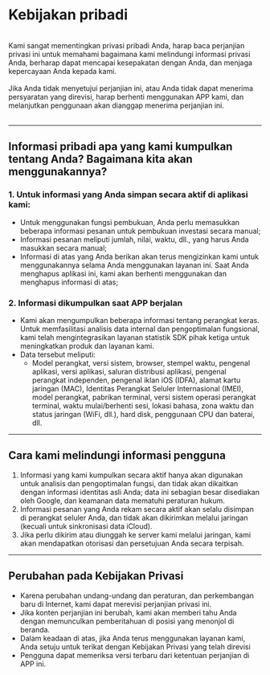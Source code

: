 # Kebijakan pribadi
<br>
Kami sangat mementingkan privasi pribadi Anda, harap baca perjanjian privasi ini untuk memahami bagaimana kami melindungi informasi privasi Anda, berharap dapat mencapai kesepakatan dengan Anda, dan menjaga kepercayaan Anda kepada kami.
<br><br>Jika Anda tidak menyetujui perjanjian ini, atau Anda tidak dapat menerima persyaratan yang direvisi, harap berhenti menggunakan APP kami, dan melanjutkan penggunaan akan dianggap menerima perjanjian ini.
<br><br>

***

## Informasi pribadi apa yang kami kumpulkan tentang Anda? Bagaimana kita akan menggunakannya?
### 1. Untuk informasi yang Anda simpan secara aktif di aplikasi kami:
   - Untuk menggunakan fungsi pembukuan, Anda perlu memasukkan beberapa informasi pesanan untuk pembukuan investasi secara manual;
   - Informasi pesanan meliputi jumlah, nilai, waktu, dll., yang harus Anda masukkan secara manual;
   - Informasi di atas yang Anda berikan akan terus mengizinkan kami untuk menggunakannya selama Anda menggunakan layanan ini. Saat Anda menghapus aplikasi ini, kami akan berhenti menggunakan dan menghapus informasi di atas;

### 2. Informasi dikumpulkan saat APP berjalan
   - Kami akan mengumpulkan beberapa informasi tentang perangkat keras. Untuk memfasilitasi analisis data internal dan pengoptimalan fungsional, kami telah mengintegrasikan layanan statistik SDK pihak ketiga untuk meningkatkan produk dan layanan kami.
   - Data tersebut meliputi:
      - Model perangkat, versi sistem, browser, stempel waktu, pengenal aplikasi, versi aplikasi, saluran distribusi aplikasi, pengenal perangkat independen, pengenal iklan iOS (IDFA), alamat kartu jaringan (MAC), Identitas Perangkat Seluler Internasional (IMEI), model perangkat, pabrikan terminal, versi sistem operasi perangkat terminal, waktu mulai/berhenti sesi, lokasi bahasa, zona waktu dan status jaringan (WiFi, dll.), hard disk, penggunaan CPU dan baterai, dll.

***
## Cara kami melindungi informasi pengguna
   1. Informasi yang kami kumpulkan secara aktif hanya akan digunakan untuk analisis dan pengoptimalan fungsi, dan tidak akan dikaitkan dengan informasi identitas asli Anda; data ini sebagian besar disediakan oleh Google, dan keamanan data mematuhi peraturan hukum.
   2. Informasi pesanan yang Anda rekam secara aktif akan selalu disimpan di perangkat seluler Anda, dan tidak akan dikirimkan melalui jaringan (kecuali untuk sinkronisasi data iCloud).
   3. Jika perlu dikirim atau diunggah ke server kami melalui jaringan, kami akan mendapatkan otorisasi dan persetujuan Anda secara terpisah.
***
## Perubahan pada Kebijakan Privasi
   - Karena perubahan undang-undang dan peraturan, dan perkembangan baru di Internet, kami dapat merevisi perjanjian privasi ini.
   - Jika konten perjanjian ini berubah, kami akan memberi tahu Anda dengan memunculkan pemberitahuan di posisi yang menonjol di beranda.
   - Dalam keadaan di atas, jika Anda terus menggunakan layanan kami, Anda setuju untuk terikat dengan Kebijakan Privasi yang telah direvisi
   - Pengguna dapat memeriksa versi terbaru dari ketentuan perjanjian di APP ini.
